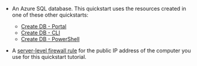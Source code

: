 
<!-- sql-database-connect-query-prerequisites-create-db-firewall-includes.md -->

- An Azure SQL database. This quickstart uses the resources created in one of these other quickstarts: 

   - [Create DB - Portal](../articles/sql-database/sql-database-get-started-portal.md)
   - [Create DB - CLI](../articles/sql-database/sql-database-get-started-cli.md)
   - [Create DB - PowerShell](../articles/sql-database/sql-database-get-started-powershell.md)

- A [server-level firewall rule](../articles/sql-database/sql-database-get-started-portal.md#create-a-server-level-firewall-rule) for the public IP address of the computer you use for this quickstart tutorial.

